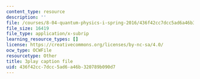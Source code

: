 ```yaml
---
content_type: resource
description: ''
file: /courses/8-04-quantum-physics-i-spring-2016/436f42cc7dcc5ad6a46b320789b090d7_EdRkQmmq7vk.vtt
file_size: 16419
file_type: application/x-subrip
learning_resource_types: []
license: https://creativecommons.org/licenses/by-nc-sa/4.0/
ocw_type: OCWFile
resourcetype: Other
title: 3play caption file
uid: 436f42cc-7dcc-5ad6-a46b-320789b090d7
---
```

